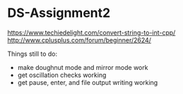 # DS-Assignment2

https://www.techiedelight.com/convert-string-to-int-cpp/
http://www.cplusplus.com/forum/beginner/2624/

Things still to do:
 - make doughnut mode and mirror mode work
 - get oscillation checks working
 - get pause, enter, and file output writing working
